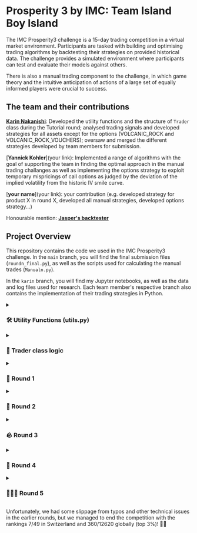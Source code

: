 # Prosperity 3 by IMC: Team Island Boy Island

The IMC Prosperity3 challenge is a 15-day trading competition in a virtual market environment. Participants are tasked with building and optimising trading algorithms by backtesting their strategies on provided historical data. The challenge provides a simulated environment where participants can test and evaluate their models against others.

There is also a manual trading component to the challenge, in which game theory and the intuitive anticipation of actions of a large set of equally informed players were crucial to success. 

## The team and their contributions
[**Karin Nakanishi**](https://www.linkedin.com/in/karin-nakanishi/): Developed the utility functions and the structure of `Trader` class during the Tutorial round; analysed trading signals and developed strategies for all assets except for the options (VOLCANIC_ROCK and VOLCANIC_ROCK_VOUCHERS); oversaw and merged the different strategies developed by team members for submission. 

[**Yannick Kohler**](your link): Implemented a range of algorithms with the goal of supporting the team in finding the optimal approach in the manual trading challanges as well as implementing the options strategy to exploit temporary mispricings of call options as judged by the deviation of the implied volatility from the historic IV smile curve.

[**your name**](your link): your contribution (e.g. developed strategy for product X in round X, developed all manual strategies, developed options strategy...)

Honourable mention: [**Jasper's backtester**](https://github.com/jmerle/imc-prosperity-3-backtester)

## Project Overview
This repository contains the code we used in the IMC Prosperity3 challenge.
In the `main` branch, you will find the final submission files (`roundn_final.py`), as well as the scripts used for calculating the manual trades (`Manualn.py`). 

In the `karin` branch, you will find my Jupyter notebooks, as well as the data and log files used for research.  Each team member's respective branch also contains the implementation of their trading strategies in Python.

<details>
<summary><h3> 🛠 Utility Functions (utils.py) </h3></summary>

There are several utility functions to analyse the log files generated by the Prosperity server:

- `get_prices_log`: Extracts price and PnL data from the end-of-round log files.
- `get_tradehistory`: Extracts trade history (both own and market trades) from log files and outputs the data as a pandas dataframe.
- `get_mytrades`: Extracts own trades from the dataframe returned by `get_tradehistory` for a specified product.
- `get_orderbook`: Extracts the orderbook at each timestep, provided that it’s printed correctly by the Trader class.

Additionally, there are some utility functions for backtesting and research:

- `get_midprice_mm`: Calculates the theoretical midprice corresponding to the prices quoted by the market-making bots placing large orders on both sides. This is inspired by the discovery made by Linear Utilities ([source](https://github.com/ericcccsliu/imc-prosperity-2)).
- `find_signal_..(zscore, momentum, breakout)`: Implements various strategies to identify trading signals based on statistical methods such as z-score, momentum, and breakout patterns.
- `find_spread`: Calculates the spread between the ETF and its synthetic (introduced in Round 2) using the size-weighted mid-price.

With this, we are ready to dive into the competition! 💹
</details>

<details>
<summary><h3> 🤑 Trader class logic </h3></summary>

- `update_open_pos`: At each timestep, check for new (own) trades, and add the new trades to the dictionaries corresponding to open buy and sell orders. We consider the orders "closed" if there is a profit of at least 1 unit. Used to track the prices at which the algo has previously bought or sold to keep the profits/losses in check. 

- `order_prod`: Implements the trading strategy for each product.

- `run`: First update open positions as described above, then place orders for each product. 
</details>

<details>
<summary><h3> 🦑 Round 1 </h3></summary>
<summary><h4> Automated trading </h4></summary>
In Round 1, three products are traded in the exchange: RAINFOREST_RESIN, KELP and SQUID_INK. 

The fairprice of RAINFOREST_RESIN is constant at 10000 according to the market-making bots, but there is some noise around this value due to other bots placing orders below and above this price. Market-taking around this constant fairprice has worked very well, but we could further improve our PnL by market-making - placing bids below and asks above this price. We also cleared our positions by buying and selling at the fairprice when approaching the position limit. This has helped a little, but there was a trade-off between clearing too early (missing out on profitable trades) vs clearing too late (reaching and staying at the position limit for some time). With this, we could rake in a stable ~35k profit every round.

For KELP, we again calculated the fairprice as the one specified by the market-making bots. Market-taking and -making around this fairprice worked well. We also cleared our positions when it was beyond a certain limit, but made sure to impose a minimum profit of 1 unit against the outstanding orders. Even though the algo worked well, since the price fluctuations of KELP were small, the profit was stable but small, at around 5k every round. 

SQUID was highly volatile and had sudden, large spike/drop in prices. Based on the hint, we tried different mean-reversion approaches like Z-score and Ornstein-Uhlenbeck process, but found it difficult to correctly identify the signals. As a result, our profit from SQUID fluctuated quite a bit.


<summary><h4> Manual trading </h4></summary>
This round's manual trading challenge was about exploiting mispricings in the exchange rate of different assets. A total of five Assets were given, which could be exchanged for one another at fixed exchange rates. In up to five trades, the players were supposed to increase their starting capital as much as possible and return back to the original asset. The total number of possible combinations with up to 5 trades was therefore 5^4 or 624, a number that could certainly be fairly easily be calculated explicitly, but due to the exponential nature of the computing demand of such an algorithm, did we, in the spirit of generalizability, opt for an algorithm that went round by round, that after every trade evaluate the path that would lead to the greatest quantity in any given good which then only those would be considered in the following round of trades. This little change brought us from O(n^k) to O(n^2*k).
Unsurprisingly did we as well as many other teams found this deterministic best solution, and we were tied for first place with a few hundred other teams.

</details>

<details>
<summary><h3> 🧺 Round 2 </h3></summary>
<summary><h4> Automated trading </h4></summary>
In Round 2, the idea of ETF and synthetic was introduced. We could trade two PICNIC_BASKETs which corresponded to ETFs, as well as their contents CROISSANTS, JAMS and DJEMBES. As a first attempt, we tried to trade the spread between the basket and their underlying synthetic price, trading each spread independently. However, since the two baskets have similar contents and are highly correlated, we thought it made more sense to trade them together. Some research revealed that with a hedge ratio of ~2, the spread between the two baskets is much more mean-reverting than the individual spread. We thus switched to a pair-trading strategy in Round 5, hedging one basket with the other. This strategy turned out to work much better across different days in backtesting, raking in 20~30k of profit each day.

<summary><h4> Manual trading </h4></summary>
Next up in the manual trading challenge was the scenario that there was a set of containers with a known amount of money to be paid out by the end of the round, which would be split among all players which decided for the same container. The challenge here arose from the fact that all players had to choose at the same time, so the behaviour of the crowd had to be anticipated to not end up in an overcrowded container.
Additionally, was already given the number of "inhabitants" for each container, which would also participate in the price share.
(e.g. if the container holds 800'000, there are 6 inhabitants and 12% of all teams decided to go with this container, each team would get 800k/(6+12) = 44'444)
Also, there was the option to participate in a second prize pool for a cost of 50k, which was far above the average payoff of 34k in case the total winnings were distributed equally among all inhabitants and player teams, with large down side posiblilities and fairly limited upside so we decided against a second container.
Since we had little in the way of anticipating choices of other players did we decided to tend to go with a larger price pool, since the impact of small changes of player percentage should change little to nothing. Also, the number of inhabitants would surely play a significant part in the final split, so we looked for a container that had a good initial price pool/inhabitant ratio, whilst still not being an outlier, since that would most likely attract too much attention from other teams. 
We also ran a linear regression on the data from last year's challenge, which was functionally the same with different numbers, which also suggested mid to large-sized containers with a mid to high P/I ratio, with an R^2 of 0.85.
So we went with the 800k payoff and 6 inhabitant container, which gave us a P/I ratio of 133.3k (Payoff ranged from 100k to 900k and P/I ratio from 182.5k to 100k, which were heavily skewed towards 100k)

We did end up in a solid middle field of other players with similar final payoffs as we got, but notably, from the results was that the best-performing as well as the worst-performing containers showcased surprisingly similar characteristics, small price pools and midling P/I ratios, which is in alignment with our approach, that small random deviations in the player choices would lead to a large variance in their payoffs, making our choice the less profitable, yet more risk averse choice.
</details>


<details>
<summary><h3> 🪨 Round 3 </h3></summary>
<summary><h4> Automated trading </h4></summary>
Round 3 was all about options. We could trade the products VOLCANIC_ROCK_COUPON_N corresponding to different strike prices N, as well as the underlying asset, VOLCANIC_ROCK. Our first approach was to simply price the options independently with Black Sholes based on historic volatility (which was fairly constant). This approach did not work out since the Implied volatilities that one gets from numerically inverting BS were substantially and systematically lower than the historical volatilities. We also noted that there was a very pronounced IV smile in the given training data. So we decided to change course and decided to infer an IV curve, based on which we would then determine the volatility to be used in BS, which then would give us the fair price prediction.
Turns out, the way IMC seemingly has implemented their options pricing was that the IV smile didn't gradually change, but it got step-wise sharper with each day.
Since we saw the IV smile being constant over the full training set, didn't we allow for any possible changes in shape over time, which in turn lead to our model supposing vastly too high volatilities for options close to on the money and vastly too low volatilities for options deep out/in the money. This error in assumptions led to us basically going all in on purchasing ATM options and selling OTM/ITM options right up to the position limits, which led to massive losses for us during that round.
We later on corrected that by basically basing our IV Estimate on a weighted average of the IV smile of previous timesteps, which gave our model the ability to adapt in a very flexible and responsive way to any possible change in shape or position of the volatility smile, while still not overfitting to previous mispricings.

<summary><h4> Manual trading </h4></summary>
The setup for this round's manual trade was that we could bid any amount between 160 and 320 to purchase a good, which would then be turned around and sold at a fixed price of 320 per unit, so the delta between buy and sell would need to be optimized. Now the thing is that you can only offer two prices you are willing to pay for the goods, and for each price all market participants, who had a reserve price lower than the price you're offering, and still have the good, will sell it to you at your proposed price.
We also knew that the reserve prices of the market participants were uniformly distributed on the intervals [160, 200] and [250, 320].
(I.e. if we set a first offer at 200, we'd trade with 40/110 of willing market participants and we'd make a profit of 320-200 for every item.)
The additional difficulty here was that the willingness to trade with us at the second bid price would quickly deteriorate if our bid was below the average of all second bids.
So we calculated for all possible values of the average second bid from 200 up to 320, which value would lead to the highest payoff. We found that for all cases the first bid would be best placed at 200 (since everything in the interval (200, 250) would simply reduce our unit profits, whilst not increasing the number of goods traded) and the second bid would be idealy placed at the maximum between 285 and the average bid. Also, we implemented a sensitivity map, which gave us the bands for the second bid, which would correspond to 95%, 90%, 85%, and 80% of the max profit. We found that the sensitivity of the profit in a downside direction was vastly greater, so we would rather slightly over-estimate than under-estimate the average bid.
Since 285 was the lower sensible limit for the second bid, and we were convinced that most other teams would find that solution as well have we deliberately decided to go slightly above to ensure ourselves against being under the average bid. We ended up going with bids at 200 and 292, which did leave >5% of possible profit in the second trade on the table, for the peace of mind of having fairly significant upside protection.
The results from this round were that the average bids were at 201 and 286. The histogram shows that the majority of teams came to a similar view as we did, but still a large proportion of players had placed their bids on the interval of (200, 285), which again, didn't make any mathematical sense in any scenario.
</details>


<details>
<summary><h3> 🍪 Round 4 </h3></summary>
<summary><h4> Automated trading </h4></summary>
The new product in Round 4 was MAGNIFICENT_MACARONS. Inspired by Prosperity 2, we investigated the arbitrage opportunities, which is to import from Pristine Cuisine at a cheaper price and sell them on the island exchange. However, unlike in Prosperity 2, there was now a conversion limit imposed, which heavily limited the volume. We only managed to produce around 5k profit with this simple arbitrage method. A much more important factor highlighted in the hint given by IMC seemed to be the sunlight index. We saw that a sharp change in the sunlight index when it is below a critical value of ~35 indicates a large drop in the macaron price. Therefore, we used this as a sell signal, and exited the short position once the sunlight index is back to above 45. 

<summary><h4> Manual trading </h4></summary>
Round 4 of manual trading followed a very similar format as round 2, now simply the number of options was increased, and any team could participate in up to 3 price pools (for 0, 50k, and 150k additional cost, respectively). With the new Numbers, we got an average payoff of 57k, which is why we decided on going for two price pools this time around and we went with a similar decision process as before, under the assumption that there would be a significant influx towards the lower price pools, in an anticipated repetition of the resuls from round 2.

</details>


<details>
<summary><h3> 🕵🏻‍♀️ Round 5 </h3></summary>

This was a very nice round. We obtained information about our counterparties. In particular, the data provided showed that Olivia consistently had the knowledge about the global minimum and maximum in a trading day, so we relied on her signal for SQUID_INK and CROISSANTS, only buying (selling) within a certain range from this global min (max). This had worked quite well, and Lady Olivia helped us gain ~18k with the two assets combined. She also traded KELP, but we found that since the price variation in KELP was not large, we could actually make more profit by market-making and taking instead of waiting for Olivia's signal. 

<summary><h4> Manual trading </h4></summary>
In this last manual trading round, we were supplied with a newsletter, which had a set of 9 companies' relevant news, which weren't yet priced in, and we were supposed to estimate the market reaction and trade accordingly. An additional difficulty was the proper accounting for trading fees, since they were exponentially increasing with position size. We therefore implemented an algorithm that, for a given market scenario, would calculate the optimal response. The problem was just how one would get an accurate estimate of the market response? We went for an independent expert estimate approach, so all team members independently estimated an anticipated market move, which we then averaged and used as the basis of the market scenario, which was then fed into the model.
This round of manual trading again turned out to be fairly profitable.
</details>


Unfortunately, we had some slippage from typos and other technical issues in the earlier rounds, but we managed to end the competition with the rankings 7/49 in Switzerland and 360/12620 globally (top 3%)! 🎉🤑
